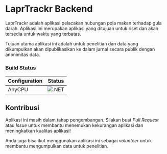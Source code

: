 # LaprTrackr Backend

LaprTrackr adalah aplikasi pelacakan hubungan pola makan terhadap gula darah.
Aplikasi ini merupakan aplikasi yang ditujuan untuk riset dan akan tersedia
untuk waktu yang terbatas.

Tujuan utama aplikasi ini adalah untuk penelitian dan data yang dikumpulkan
akan dipublikasikan ke dalam jurnal secara publik dengan anonimitas data.

### Build Status

Configuration | Status
--------------|--------
AnyCPU        | ![.NET](https://github.com/fahminlb33/LaprTrackr.Backend/workflows/.NET/badge.svg)

## Kontribusi

Aplikasi ini masih dalam tahap pengembangan. Silakan buat *Pull Request* atau
*Issue* untuk membantu menemukan kekurangan aplikasi dan meningkatkan kualitas
aplikasi!

Anda juga bisa ikut menggunakan aplikasi ini sebagai *volunteer* untuk
membantu mengumpulkan data untuk penelitian.
